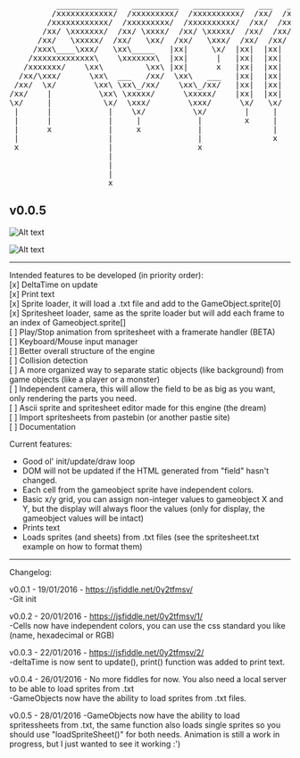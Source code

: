 <pre>          _____________   __________   ___________   ___   ___   _______________  
         /xxxxxxxxxxxx/  /xxxxxxxxx/  /xxxxxxxxxx/  /xx/  /xx/  /xxxxxxxxxxxxxx/  
        /xxxxxxxxxxxx/  /xxxxxxxxx/  /xxxxxxxxxx/  /xx/  /xx/  /xxxxxxxxxxxxxx/  
       /xx/ \xxxxxxx/  /xx/ \xxxx/  /xx/ \xxxxx/  /xx/  /xx/  /xx/ \xxxxxxxxx/  
      /xx/   \xxxxx/  /xx/   \xx/  /xx/   \xxx/  /xx/  /xx/  /xx/   \xxxxxxx/  
     /xxx\____\xxx/   \xx\_____   |xx|     \x/  |xx|  |xx|  |xx|     \xxxxx/  
    /xxxxxxxxxxxxx\    \xxxxxxx\  |xx|      |   |xx|  |xx|  |xx|      \xxx/  
   /xxxxxxx/    \xx\         \xx\ |xx|      x   |xx|  |xx|  |xx|      /xx/  
  /xx/\xxx/      \xx\  ___   /xx/  \xx\   ___   |xx|  |xx|  |xx|     /xx/  
 /xx/  \x/        \xx\ \xx\_/xx/    \xx\_/xx/   |xx|  |xx|  |xx|    /xx/  
/xx/    |          \xx\ \xxxxx/      \xxxxx/    |xx|  |xx|  |xx|   /xx/  
\x/     |           \x/  \xxx/        \xxx/      \x/   \x/   \xx\ /xx/  
 |      |            |    \x/          \x/        |     |     \xxxxx/  
 |      |            |     |            |         x     |      \xxx/  
 |      x            |     x            |               |       \x/  
 |                   |                  |               x        |  
 x                   |                  x                        |  
                     |                                           |  
                     |                                           x  
                     |  
                     x  </pre>

## v0.0.5

![Alt text](http://i.imgur.com/P05t8n5.png "Preview")

![Alt text](http://i.imgur.com/uTbNDmk.gif "Preview")

------------------

Intended features to be developed (in priority order):  
[x] DeltaTime on update  
[x] Print text  
[x] Sprite loader, it will load a .txt file and add to the GameObject.sprite[0]  
[x] Spritesheet loader, same as the sprite loader but will add each frame to an index of Gameobject.sprite[]  
[ ] Play/Stop animation from spritesheet with a framerate handler (BETA)  
[ ] Keyboard/Mouse input manager  
[ ] Better overall structure of the engine  
[ ] Collision detection  
[ ] A more organized way to separate static objects (like background) from game objects (like a player or a monster)  
[ ] Independent camera, this will allow the field to be as big as you want, only rendering the parts you need.  
[ ] Ascii sprite and spritesheet editor made for this engine (the dream)  
[ ] Import spritesheets from pastebin (or another pastie site)  
[ ] Documentation

Current features:
- Good ol' init/update/draw loop
- DOM will not be updated if the HTML generated from "field" hasn't changed.
- Each cell from the gameobject sprite have independent colors.
- Basic x/y grid, you can assign non-integer values to gameobject X and Y, but the display will always floor the values (only for display, the gameobject values will be intact)
- Prints text
- Loads sprites (and sheets) from .txt files (see the spritesheet.txt example on how to format them)

------------------

Changelog:

v0.0.1 - 19/01/2016 - https://jsfiddle.net/0y2tfmsv/  
-Git init

v0.0.2 - 20/01/2016 - https://jsfiddle.net/0y2tfmsv/1/  
-Cells now have independent colors, you can use the css standard you like (name, hexadecimal or RGB)

v0.0.3 - 22/01/2016 - https://jsfiddle.net/0y2tfmsv/2/  
-deltaTime is now sent to update(), print() function was added to print text.

v0.0.4 - 26/01/2016 - No more fiddles for now. You also need a local server to be able to load sprites from .txt  
-GameObjects now have the ability to load sprites from .txt files.

v0.0.5 - 28/01/2016 
-GameObjects now have the ability to load spritessheets from .txt, the same function also loads single sprites so you should use "loadSpriteSheet()" for both needs. Animation is still a work in progress, but I just wanted to see it working :')
